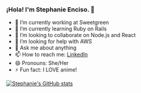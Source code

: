 ### ¡Hola! I'm Stephanie Enciso. 👋


- 🔭 I’m currently working at Sweetgreen
- 🌱 I’m currently learning Ruby on Rails
- 👯 I’m looking to collaborate on Node.js and React
- 🤔 I’m looking for help with AWS
- 💬 Ask me about anything
- 📫 How to reach me: [LinkedIn](https://www.linkedin.com/in/stephanieenciso/)
- 😄 Pronouns: She/Her
- ⚡ Fun fact: I LOVE anime!


[![Stephanie's GitHub stats](https://github-readme-stats.vercel.app/api?username=StephanieEnciso&show_icons=true&theme=tokyonight)
](https://github.com/anuraghazra/github-readme-stats)
